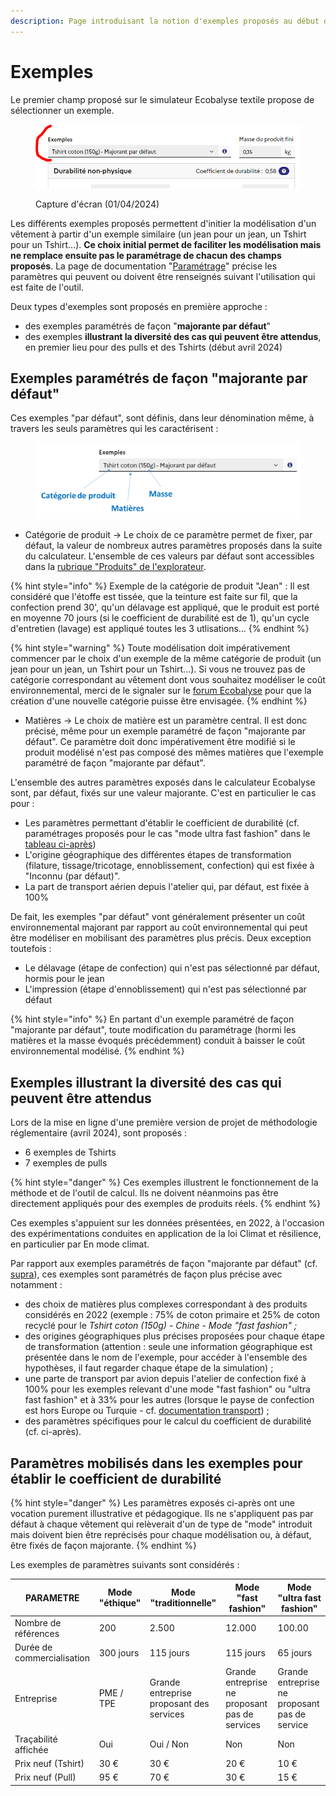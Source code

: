 ```yaml
---
description: Page introduisant la notion d'exemples proposés au début du simulateur
---
```


# Exemples

Le premier champ proposé sur le simulateur Ecobalyse textile propose de sélectionner un exemple.

<figure><img src="../.gitbook/assets/image (295).png" alt=""><figcaption><p>Capture d'écran (01/04/2024)</p></figcaption></figure>

Les différents exemples proposés permettent d'initier la modélisation d'un vêtement à partir d'un exemple similaire (un jean pour un jean, un Tshirt pour un Tshirt...). **Ce choix initial permet de faciliter les modélisation mais ne remplace ensuite pas le paramétrage de chacun des champs proposés**. La page de documentation "[Paramétrage](https://app.gitbook.com/o/-MMQU-ngAOgQAqCm4mf3/s/-MexpTrvmqKNzuVtxdad/~/changes/887/textile/parametrage)" précise les paramètres qui peuvent ou doivent être renseignés suivant l'utilisation qui est faite de l'outil.

Deux types d'exemples sont proposés en première approche :

* des exemples paramétrés de façon "**majorante par défaut**"
* des exemples **illustrant la diversité des cas qui peuvent être attendus**, en premier lieu pour des pulls et des Tshirts (début avril 2024)

## Exemples paramétrés de façon "majorante par défaut"

Ces exemples "par défaut", sont définis, dans leur dénomination même, à travers les seuls paramètres qui les caractérisent :

<figure><img src="../.gitbook/assets/image (296).png" alt=""><figcaption></figcaption></figure>

* Catégorie de produit -> Le choix de ce paramètre permet de fixer, par défaut, la valeur de nombreux autres paramètres proposés dans la suite du calculateur. L'ensemble de ces valeurs par défaut sont accessibles dans la [rubrique "Produits" de l'explorateur](https://ecobalyse-v2.osc-fr1.scalingo.io/#/explore/textile/products).

{% hint style="info" %}
Exemple de la catégorie de produit "Jean" : Il est considéré que l'étoffe est tissée, que la teinture est faite sur fil, que la confection prend 30', qu'un délavage est appliqué, que le produit est porté en moyenne 70 jours (si le coefficient de durabilité est de 1), qu'un cycle d'entretien (lavage) est appliqué toutes les 3 utlisations...
{% endhint %}

{% hint style="warning" %}
Toute modélisation doit impérativement commencer par le choix d'un exemple de la même catégorie de produit (un jean pour un jean, un Tshirt pour un Tshirt...). Si vous ne trouvez pas de catégorie correspondant au vêtement dont vous souhaitez modéliser le coût environnemental, merci de le signaler sur le [forum Ecobalyse](https://chat.ecobalyse.fr/) pour que la création d'une nouvelle catégorie puisse être envisagée.
{% endhint %}

* Matières -> Le choix de matière est un paramètre central. Il est donc précisé, même pour un exemple paramétré de façon "majorante par défaut". Ce paramètre doit donc impérativement être modifié si le produit modélisé n'est pas composé des mêmes matières que l'exemple paramétré de façon "majorante par défaut".



L'ensemble des autres paramètres exposés dans le calculateur Ecobalyse sont, par défaut, fixés sur une valeur majorante. C'est en particulier le cas pour :

* Les paramètres permettant d'établir le coefficient de durabilité (cf. paramétrages proposés pour le cas "mode ultra fast fashion" dans le [tableau ci-après](exemples.md#parametres-mobilises-dans-les-exemples-pour-etablir-le-coefficient-de-durabilite))
* L'origine géographique des différentes étapes de transformation (filature, tissage/tricotage, ennoblissement, confection) qui est fixée à "Inconnu (par défaut)".
* La part de transport aérien depuis l'atelier qui, par défaut, est fixée à 100%

De fait, les exemples "par défaut" vont généralement présenter un coût environnemental majorant par rapport au coût environnemental qui peut être modéliser en mobilisant des paramètres plus précis. Deux exception toutefois :

* Le délavage (étape de confection) qui n'est pas sélectionné par défaut, hormis pour le jean
* L'impression (étape d'ennoblissement) qui n'est pas sélectionné par défaut

{% hint style="info" %}
En partant d'un exemple paramétré de façon "majorante par défaut", toute modification du paramétrage (hormi les matières et la masse évoqués précédemment) conduit à baisser le coût environnemental modélisé.
{% endhint %}

## Exemples **illustrant la diversité des cas qui peuvent être attendus**

Lors de la mise en ligne d'une première version de projet de méthodologie réglementaire (avril 2024), sont proposés :

* 6 exemples de Tshirts
* 7 exemples de pulls

{% hint style="danger" %}
Ces exemples illustrent le fonctionnement de la méthode et de l'outil de calcul. Ils ne doivent néanmoins pas être directement appliqués pour des exemples de produits réels.
{% endhint %}

Ces exemples s'appuient sur les données présentées, en 2022, à l'occasion des expérimentations conduites en application de la loi Climat et résilience, en particulier par En mode climat.

Par rapport aux exemples paramétrés de façon "majorante par défaut" (cf. [supra](exemples.md#exemples-parametres-de-facon-majorante-par-defaut)), ces exemples sont paramétrés de façon plus précise avec notamment :

* des choix de matières plus complexes correspondant à des produits considérés en 2022 (exemple : 75% de coton primaire et 25% de coton recyclé pour le _Tshirt coton (150g) - Chine - Mode "fast fashion" ;_
* des origines géographiques plus précises proposées pour chaque étape de transformation (attention : seule une information géographique est présentée dans le nom de l'exemple, pour accéder à l'ensemble des hypothèses, il faut regarder chaque étape de la simulation) ;
* une parte de transport par avion depuis l'atelier de confection fixé à 100% pour les exemples relevant d'une mode "fast fashion" ou "ultra fast fashion" et à 33% pour les autres (lorsque le payse de confection est hors Europe ou Turquie - cf. [documentation transport](https://fabrique-numerique.gitbook.io/ecobalyse/textile/cycle-de-vie-des-produits-textiles/transport)) ;
* des paramètres spécifiques pour le calcul du coefficient de durabilité (cf. ci-après).

## Paramètres mobilisés dans les exemples pour établir le coefficient de durabilité

{% hint style="danger" %}
Les paramètres exposés ci-après ont une vocation purement illustrative et pédagogique. Ils ne s'appliquent pas par défaut à chaque vêtement qui relèverait d'un de type de "mode" introduit mais doivent bien être reprécisés pour chaque modélisation ou, à défaut, être fixés de façon majorante.
{% endhint %}

Les exemples de paramètres suivants sont considérés :

| PARAMETRE                  | Mode "éthique" | Mode "traditionnelle"                    | Mode "fast fashion"                            | Mode "ultra fast fashion"                     |
| -------------------------- | -------------- | ---------------------------------------- | ---------------------------------------------- | --------------------------------------------- |
| Nombre de références       | 200            | 2.500                                    | 12.000                                         | 100.00                                        |
| Durée de commercialisation | 300 jours      | 115 jours                                | 115 jours                                      | 65 jours                                      |
| Entreprise                 | PME / TPE      | Grande entreprise proposant des services | Grande entreprise ne proposant pas de services | Grande entreprise ne proposant pas de service |
| Traçabilité affichée       | Oui            | Oui / Non                                | Non                                            | Non                                           |
| Prix neuf (Tshirt)         | 30 €           | 30 €                                     | 20 €                                           | 10 €                                          |
| Prix neuf (Pull)           | 95 €           | 70 €                                     | 30 €                                           | 15 €                                          |
